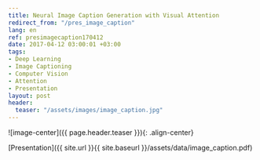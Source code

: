 ```yaml
---
title: Neural Image Caption Generation with Visual Attention
redirect_from: "/pres_image_caption"
lang: en
ref: presimagecaption170412
date: 2017-04-12 03:00:01 +03:00
tags:
- Deep Learning
- Image Captioning
- Computer Vision
- Attention
- Presentation
layout: post
header:
  teaser: "/assets/images/image_caption.jpg"
---
```


![image-center]({{ page.header.teaser }}){: .align-center}

[Presentation]({{ site.url }}{{ site.baseurl }}/assets/data/image_caption.pdf)
